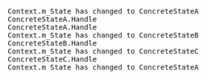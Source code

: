 <pre>
Context.m_State has changed to ConcreteStateA
ConcreteStateA.Handle
ConcreteStateA.Handle
Context.m_State has changed to ConcreteStateB
ConcreteStateB.Handle
Context.m_State has changed to ConcreteStateC
ConcreteStateC.Handle
Context.m_State has changed to ConcreteStateA
</pre>